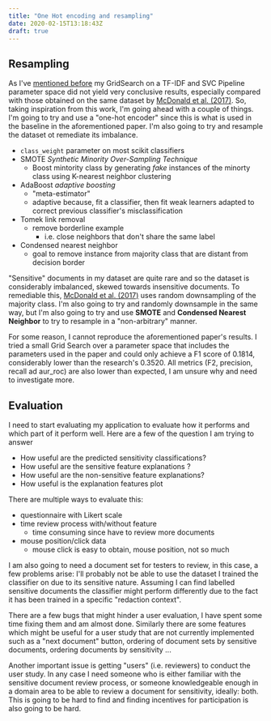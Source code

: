 ```yaml
---
title: "One Hot encoding and resampling"
date: 2020-02-15T13:18:43Z
draft: true
---
```


## Resampling

As I've [mentioned before](https://dissertation.guillaume.desusanne.com/posts/whats-next/) my GridSearch on a TF-IDF and SVC Pipeline parameter space did not yield very conclusive results, especially compared with those obtained on the same dataset by [McDonald et al. (2017)](https://doi.org/10.1007/978-3-319-56608-5_35). So, taking inspiration from this work, I'm going ahead with a couple of things. I'm going to try and use a "one-hot encoder" since this is what is used in the baseline in the aforementioned paper. I'm also going to try and resample the dataset ot remediate its imbalance.

- `class_weight` parameter on most scikit classifiers
- SMOTE _Synthetic Minority Over-Sampling Technique_
  - Boost mintority class by generating _fake_ instances of the minorty class using K-nearest neighbor clustering
- AdaBoost _adaptive boosting_
  - "meta-estimator"
  - adaptive because, fit a classifier, then fit weak learners adapted to correct previous classifier's misclassification
- Tomek link removal
  - remove borderline example
    - i.e. close neighbors that don't share the same label
- Condensed nearest neighbor
  - goal to remove instance from majority class that are distant from decision border

"Sensitive" documents in my dataset are quite rare and so the dataset is considerably imbalanced, skewed towards insensitive documents. To remediable this, [McDonald et al. (2017)](https://doi.org/10.1007/978-3-319-56608-5_35) uses random downsampling of the majority class. I'm also going to try and randomly downsample in the same way, but I'm also going to try and use **SMOTE** and **Condensed Nearest Neighbor** to try to resample in a "non-arbitrary" manner.

For some reason, I cannot reproduce the aforementioned paper's results. I tried a small Grid Search over a parameter space that includes the parameters used in the paper and could only achieve a F1 score of 0.1814, considerably lower than the research's 0.3520. All metrics (F2, precision, recall ad aur_roc) are also lower than expected, I am unsure why and need to investigate more.

## Evaluation

I need to start evaluating my application to evaluate how it performs and which part of it perform well. Here are a few of the question I am trying to answer

- How useful are the predicted sensitivity classifications?
- How useful are the sensitive feature explanations ?
- How useful are the non-sensitive feature explanations?
- How useful is the explanation features plot

There are multiple ways to evaluate this:

- questionnaire with Likert scale
- time review process with/without feature
  - time consuming since have to review more documents
- mouse position/click data
  - mouse click is easy to obtain, mouse position, not so much

I am also going to need a document set for testers to review, in this case, a few problems arise: I'll probably not be able to use the dataset I trained the classifier on due to its sensitive nature. Assuming I can find labelled sensitive documents the classifier might perform differently due to the fact it has been trained in a specific "redaction context".

There are a few bugs that might hinder a user evaluation, I have spent some time fixing them and am almost done. Similarly there are some features which might be useful for a user study that are not currently implemented such as a "next document" button, ordering of document sets by sensitive documents, ordering documents by sensitivity ...

Another important issue is getting "users" (i.e. reviewers) to conduct the user study. In any case I need someone who is either familiar with the sensitive document review process, or someone knowledgeable enough in a domain area to be able to review a document for sensitivity, ideally: both. This is going to be hard to find and finding incentives for participation is also going to be hard.
